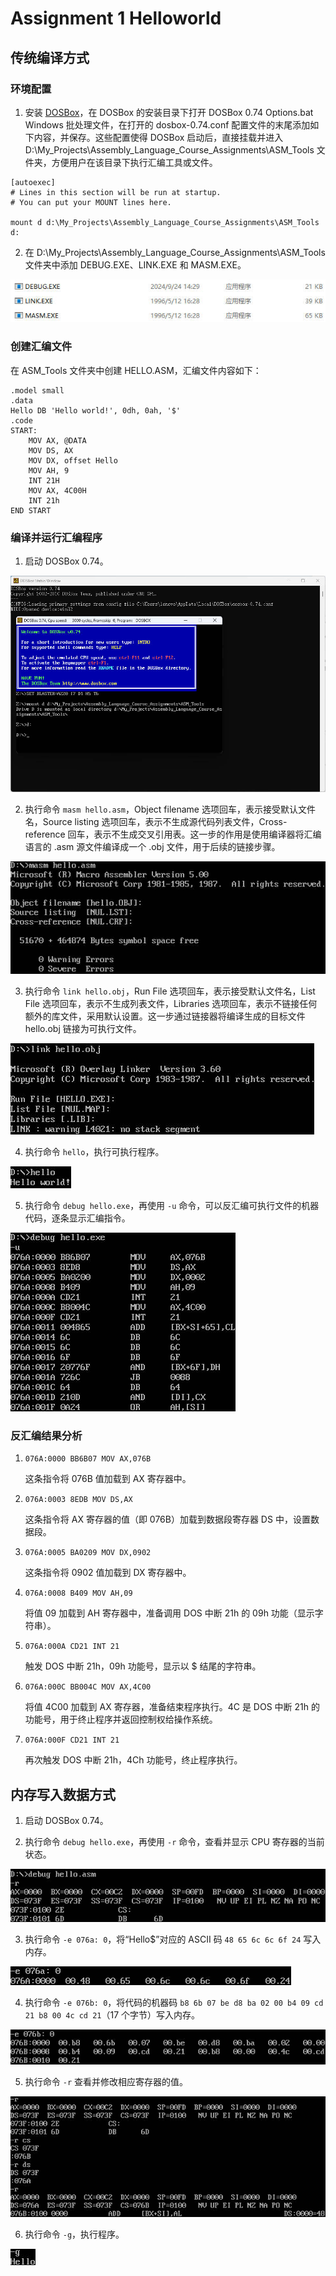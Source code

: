 # Assignment 1 Helloworld

## 传统编译方式

### 环境配置

1. 安装 [DOSBox](https://www.dosbox.com)，在 DOSBox 的安装目录下打开 DOSBox 0.74 Options.bat Windows 批处理文件，在打开的 dosbox-0.74.conf 配置文件的末尾添加如下内容，并保存。这些配置使得 DOSBox 启动后，直接挂载并进入 D:\My_Projects\Assembly_Language_Course_Assignments\ASM_Tools 文件夹，方便用户在该目录下执行汇编工具或文件。

```
[autoexec]
# Lines in this section will be run at startup.
# You can put your MOUNT lines here.

mount d d:\My_Projects\Assembly_Language_Course_Assignments\ASM_Tools
d:
```

2. 在 D:\My_Projects\Assembly_Language_Course_Assignments\ASM_Tools 文件夹中添加 DEBUG.EXE、LINK.EXE 和 MASM.EXE。

![](assets/2024-09-24_15-45-04.jpg)

### 创建汇编文件

在 ASM_Tools 文件夹中创建 HELLO.ASM，汇编文件内容如下：

```
.model small
.data
Hello DB 'Hello world!', 0dh, 0ah, '$'
.code
START:
    MOV AX, @DATA
    MOV DS, AX
    MOV DX, offset Hello
    MOV AH, 9
    INT 21H
    MOV AX, 4C00H
    INT 21h
END START
```

### 编译并运行汇编程序

1. 启动 DOSBox 0.74。

![](assets/2024-09-24_15-48-52.jpg)

2. 执行命令 `masm hello.asm`，Object filename 选项回车，表示接受默认文件名，Source listing 选项回车，表示不生成源代码列表文件，Cross-reference 回车，表示不生成交叉引用表。这一步的作用是使用编译器将汇编语言的 .asm 源文件编译成一个 .obj 文件，用于后续的链接步骤。

![](assets/2024-09-24_15-53-15.jpg)

3. 执行命令 `link hello.obj`，Run File 选项回车，表示接受默认文件名，List File 选项回车，表示不生成列表文件，Libraries 选项回车，表示不链接任何额外的库文件，采用默认设置。这一步通过链接器将编译生成的目标文件 hello.obj 链接为可执行文件。

![](assets/2024-09-24_15-54-59.jpg)

4. 执行命令 `hello`，执行可执行程序。

![](assets/2024-09-24_15-57-17.jpg)

5. 执行命令 `debug hello.exe`，再使用 `-u` 命令，可以反汇编可执行文件的机器代码，逐条显示汇编指令。

![](assets/2024-09-24_15-59-13.jpg)

### 反汇编结果分析

1. `076A:0000 BB6B07 MOV AX,076B`

   这条指令将 076B 值加载到 AX 寄存器中。

2. `076A:0003 8EDB MOV DS,AX`

   这条指令将 AX 寄存器的值（即 076B）加载到数据段寄存器 DS 中，设置数据段。

3. `076A:0005 BA0209 MOV DX,0902`

   这条指令将 0902 值加载到 DX 寄存器中。

4. `076A:0008 B409 MOV AH,09`

   将值 09 加载到 AH 寄存器中，准备调用 DOS 中断 21h 的 09h 功能（显示字符串）。

5. `076A:000A CD21 INT 21`

   触发 DOS 中断 21h，09h 功能号，显示以 $ 结尾的字符串。

6. `076A:000C BB004C MOV AX,4C00`

   将值 4C00 加载到 AX 寄存器，准备结束程序执行。4C 是 DOS 中断 21h 的功能号，用于终止程序并返回控制权给操作系统。

7. `076A:000F CD21 INT 21`

   再次触发 DOS 中断 21h，4Ch 功能号，终止程序执行。

## 内存写入数据方式

1. 启动 DOSBox 0.74。

2. 执行命令 `debug hello.exe`，再使用 `-r` 命令，查看并显示 CPU 寄存器的当前状态。

![](assets/2024-09-24_16-02-53.jpg)

3. 执行命令 `-e 076a: 0`，将“Hello$”对应的 ASCII 码 `48 65 6c 6c 6f 24` 写入内存。

![](assets/2024-09-24_16-12-10.jpg)

4. 执行命令 `-e 076b: 0`，将代码的机器码 `b8 6b 07 be d8 ba 02 00 b4 09 cd 21 b8 00 4c cd 21`（17 个字节）写入内存。

![](assets/2024-09-24_16-12-20.jpg)

5. 执行命令 `-r` 查看并修改相应寄存器的值。

![](assets/2024-09-24_16-15-08.jpg)

6. 执行命令 `-g`，执行程序。 

![](assets/2024-09-24_16-16-57.jpg)